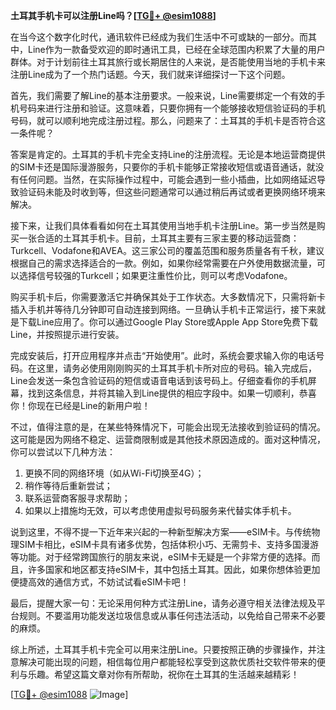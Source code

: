 **土耳其手机卡可以注册Line吗？[[TG💪+ @esim1088](https://t.me/s/esim1088)]**

在当今这个数字化时代，通讯软件已经成为我们生活中不可或缺的一部分。而其中，Line作为一款备受欢迎的即时通讯工具，已经在全球范围内积累了大量的用户群体。对于计划前往土耳其旅行或长期居住的人来说，是否能使用当地的手机卡来注册Line成为了一个热门话题。今天，我们就来详细探讨一下这个问题。

首先，我们需要了解Line的基本注册要求。一般来说，Line需要绑定一个有效的手机号码来进行注册和验证。这意味着，只要你拥有一个能够接收短信验证码的手机号码，就可以顺利地完成注册过程。那么，问题来了：土耳其的手机卡是否符合这一条件呢？

答案是肯定的。土耳其的手机卡完全支持Line的注册流程。无论是本地运营商提供的SIM卡还是国际漫游服务，只要你的手机卡能够正常接收短信或语音通话，就没有任何问题。当然，在实际操作过程中，可能会遇到一些小插曲，比如网络延迟导致验证码未能及时收到等，但这些问题通常可以通过稍后再试或者更换网络环境来解决。

接下来，让我们具体看看如何在土耳其使用当地手机卡注册Line。第一步当然是购买一张合适的土耳其手机卡。目前，土耳其主要有三家主要的移动运营商：Turkcell、Vodafone和AVEA。这三家公司的覆盖范围和服务质量各有千秋，建议根据自己的需求选择适合的一款。例如，如果你经常需要在户外使用数据流量，可以选择信号较强的Turkcell；如果更注重性价比，则可以考虑Vodafone。

购买手机卡后，你需要激活它并确保其处于工作状态。大多数情况下，只需将新卡插入手机并等待几分钟即可自动连接到网络。一旦确认手机卡正常运行，接下来就是下载Line应用了。你可以通过Google Play Store或Apple App Store免费下载Line，并按照提示进行安装。

完成安装后，打开应用程序并点击“开始使用”。此时，系统会要求输入你的电话号码。在这里，请务必使用刚刚购买的土耳其手机卡所对应的号码。输入完成后，Line会发送一条包含验证码的短信或语音电话到该号码上。仔细查看你的手机屏幕，找到这条信息，并将其输入到Line提供的相应字段中。如果一切顺利，恭喜你！你现在已经是Line的新用户啦！

不过，值得注意的是，在某些特殊情况下，可能会出现无法接收到验证码的情况。这可能是因为网络不稳定、运营商限制或是其他技术原因造成的。面对这种情况，你可以尝试以下几种方法：

1. 更换不同的网络环境（如从Wi-Fi切换至4G）；
2. 稍作等待后重新尝试；
3. 联系运营商客服寻求帮助；
4. 如果以上措施均无效，可以考虑使用虚拟号码服务来代替实体手机卡。

说到这里，不得不提一下近年来兴起的一种新型解决方案——eSIM卡。与传统物理SIM卡相比，eSIM卡具有诸多优势，包括体积小巧、无需剪卡、支持多国漫游等功能。对于经常跨国旅行的朋友来说，eSIM卡无疑是一个非常方便的选择。而且，许多国家和地区都支持eSIM卡，其中包括土耳其。因此，如果你想体验更加便捷高效的通信方式，不妨试试看eSIM卡吧！

最后，提醒大家一句：无论采用何种方式注册Line，请务必遵守相关法律法规及平台规则。不要滥用功能发送垃圾信息或从事任何违法活动，以免给自己带来不必要的麻烦。

综上所述，土耳其手机卡完全可以用来注册Line。只要按照正确的步骤操作，并注意解决可能出现的问题，相信每位用户都能轻松享受到这款优质社交软件带来的便利与乐趣。希望这篇文章对你有所帮助，祝你在土耳其的生活越来越精彩！

[[TG💪+ @esim1088](https://t.me/s/esim1088) ![Image](https://i.postimg.cc/4NQfJmqS/Snipaste-2025-05-13-00-14-12.png)]